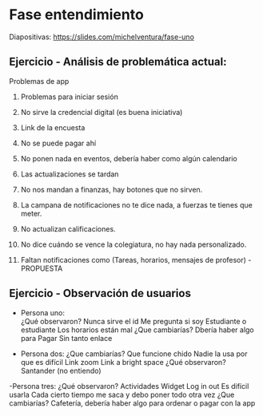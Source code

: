 # Fase entendimiento

Diapositivas: https://slides.com/michelventura/fase-uno

## Ejercicio - Análisis de problemática actual:


Problemas de app

1. Problemas para iniciar sesión
2. No sirve la credencial digital (es buena iniciativa)
3. Link de la encuesta
4. No se puede pagar ahí
5. No ponen nada en eventos, debería haber como algún calendario
6. Las actualizaciones se tardan
7. No nos mandan a finanzas, hay botones que no sirven.
8. La campana de notificaciones no te dice nada, a fuerzas te tienes que meter.
9. No actualizan calificaciones.
10. No dice cuándo se vence la colegiatura, no hay nada personalizado.

1. Faltan notificaciones como (Tareas, horarios, mensajes de profesor) - PROPUESTA


## Ejercicio - Observación de usuarios

- Persona uno:  
¿Qué observaron?
Nunca sirve el id
Me pregunta si soy Estudiante o estudiante
Los horarios están mal
¿Que cambiarías?
Dbería haber algo para Pagar
Sin tanto enlace

- Persona dos: 
¿Que cambiarías?
Que funcione chido
Nadie la usa por que es difícil
Link zoom
Link a bright space
¿Qué observaron?
Santander (no entiendo)

-Persona tres: 
¿Qué observaron?
Actividades 
Widget 
Log in out 
Es difícil usarla
Cada cierto tiempo me saca y debo poner todo otra vez
¿Que cambiarías?
Cafetería, debería haber algo para ordenar o pagar con la app